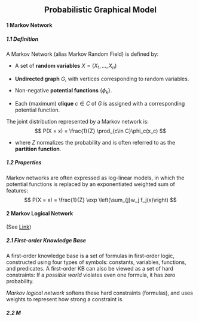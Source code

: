 ## <center> Probabilistic Graphical Model</center>



#### 1 Markov Network

##### 1.1 Definition

A Markov Network (alias Markov Random Field) is defined by:

- A set of **random variables** $X = (X_1,\dots, X_n)$

- **Undirected graph** $G$, with vertices corresponding to random variables.
- Non-negative **potential functions** $\{\phi_k\}$.
- Each (maximum) **clique** $c\in C$ of $G$ is assigned with a corresponding potential function.

The joint distribution represented by a Markov network is:
$$
P(X = x) = \frac{1}{Z} \prod_{c\in C}\phi_c(x_c)
$$

- where $Z$  normalizes the probability and is often referred to as the **partition function**.



##### 1.2 Properties

Markov networks are often expressed as log-linear models, in which the potential functions is replaced by an exponentiated weighted sum of features:
$$
P(X = x) = \frac{1}{Z} \exp \left(\sum_{j}w_j f_j(x)\right)
$$


#### 2 Markov Logical Network

(See [Link](https://homes.cs.washington.edu/%7Epedrod/papers/mlj05.pdf))

##### 2.1 First-order Knowledge Base

A first-order knowledge base is a set of formulas in first-order logic, constructed using four types of symbols: constants, variables, functions, and predicates. A first-order KB can also be viewed as a set of hard constraints: If a *possible world* violates even one formula, it has zero probability.

*Markov logical network* softens these hard constraints (formulas), and uses weights to represent how strong a constraint is.

##### 2.2 M